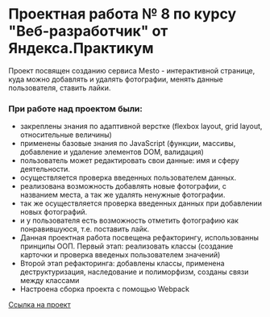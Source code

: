 # Проектная работа № 8 по курсу "Веб-разработчик" от Яндекса.Практикум

Проект посвящен созданию сервиса Mesto - интерактивной странице, куда можно добавлять и удалять фотографии, менять данные пользователя, ставить лайки.

### При работе над проектом были:
* закреплены знания по адаптивной верстке (flexbox layout, grid layout, относительные величины)
* применены базовые знания по JavaScript (функции, массивы, добавление и удаление элементов DOM, валидация)
* пользователь может редактировать свои данные: имя и сферу деятельности.
* осуществляется проверка введенных пользователем данных.
* реализована возможность добавлять новые фотографии, с названием места, а так же удалять ненужные фотографии.
* так же осуществляется проверка введенных данных при добавлении новых фотографий.
* и у пользователя есть возможность отметить фотографию как понравившуюся, т.е. поставить лайк.
* Данная проектная работа посвещена рефакторингу, использованны принципы ООП. Первый этап: реализовать классы (создание карточки и проверка введеных пользователем значений)
* Второй этап рефакторинга: добавлены классы, применена деструктуризация, наследование и полиморфизм, созданы связи между классами
* Настроена сборка проекта с помощью Webpack

[Ссылка на проект](https://gutmalina.github.io/mesto/src/index.html)
